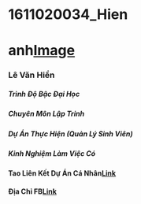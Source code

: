 # 1611020034_Hien
# anh[Image](https://scontent.fvca1-2.fna.fbcdn.net/v/t1.0-9/17795728_429083907435883_8007371631294141942_n.jpg?_nc_cat=107&_nc_oc=AQk08JCNlulwY9as_-Kt8_I8XEdaSrKUcQ36JWfk28e8hF-4AvFchgaBwMuz-rGi-ig&_nc_ht=scontent.fvca1-2.fna&oh=bda32f8d3c4a34aaaf99ffcdee7cb5e3&oe=5D4CBB69)
### Lê Văn Hiền
##### Trình Độ Bậc Đại Học
##### Chuyên Môn Lập Trinh
##### Dự Án Thực Hiện (Quản Lý  Sinh Viên)
##### Kinh Nghiệm Làm Việc Có

#### Tao Liên Kết Dự Án Cá Nhân[Link](https://github.com/levanhien123/1611020034_Hien)

#### Địa Chỉ FB[Link](https://www.facebook.com/profile.php?id=100010028322330)
